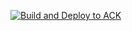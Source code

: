 [![Build and Deploy to ACK](https://github.com/nurinbontot/nurinbontot.io/actions/workflows/alibabacloud.yml/badge.svg)](https://github.com/nurinbontot/nurinbontot.io/actions/workflows/alibabacloud.yml)
